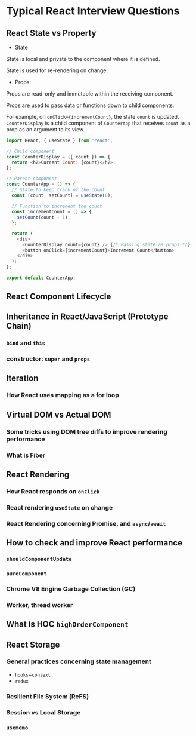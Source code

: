 # Typical React Interview Questions

## React State vs Property

* State

State is local and private to the component where it is defined.

State is used for re-rendering on change.

* Props:

Props are read-only and immutable within the receiving component.

Props are used to pass data or functions down to child components.

For example, on `onClick={incrementCount}`, the state `count` is updated.
`CounterDisplay` is a child component of `CounterApp` that receives `count` as a prop as an argument to its view.

```js
import React, { useState } from 'react';

// Child component
const CounterDisplay = ({ count }) => {
  return <h2>Current Count: {count}</h2>;
};

// Parent component
const CounterApp = () => {
  // State to keep track of the count
  const [count, setCount] = useState(0);

  // Function to increment the count
  const incrementCount = () => {
    setCount(count + 1);
  };

  return (
    <div>
      <CounterDisplay count={count} /> {/* Passing state as props */}
      <button onClick={incrementCount}>Increment Count</button>
    </div>
  );
};

export default CounterApp;
```

## React Component Lifecycle

## Inheritance in React/JavaScript (Prototype Chain)

### `bind` and `this`

### constructor: `super` and `props`

## Iteration

### How React uses mapping as a for loop

## Virtual DOM vs Actual DOM

### Some tricks using DOM tree diffs to improve rendering performance

### What is Fiber

## React Rendering

### How React responds on `onClick`

### React rendering `useState` on change

### React Rendering concerning Promise, and `async`/`await`

## How to check and improve React performance

### `shouldComponentUpdate`

### `pureComponent`

### Chrome V8 Engine Garbage Collection (GC)

### Worker, thread worker

## What is HOC `highOrderComponent`

## React Storage

### General practices concerning state management

* `hooks`+`context`
* `redux`

### Resilient File System (ReFS)

### Session vs Local Storage

### `usememo`